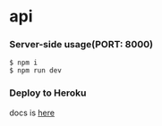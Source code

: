 # api

### Server-side usage(PORT: 8000)

```console
$ npm i
$ npm run dev
```

### Deploy to Heroku
docs is [here](https://github.com/deersurge/deersurge-api"#deploy-server-to-heroku)